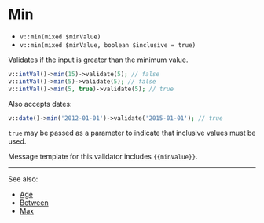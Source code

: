 # Min

- `v::min(mixed $minValue)`
- `v::min(mixed $minValue, boolean $inclusive = true)`

Validates if the input is greater than the minimum value.

```php
v::intVal()->min(15)->validate(5); // false
v::intVal()->min(5)->validate(5); // false
v::intVal()->min(5, true)->validate(5); // true
```

Also accepts dates:

```php
v::date()->min('2012-01-01')->validate('2015-01-01'); // true
```

`true` may be passed as a parameter to indicate that inclusive
values must be used.

Message template for this validator includes `{{minValue}}`.

***
See also:

  * [Age](Age.md)
  * [Between](Between.md)
  * [Max](Max.md)

